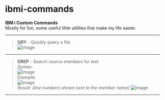 # ibmi-commands
<b>IBM i Custom Commands</b>  
Mostly for fun, some useful little utilities that make my life easier.
<hr>  

> <b>QRY</b> - Quickly query a file  
![image](https://github.com/chasetimmons/ibmi-commands/assets/38573434/8a4d79e7-2b7e-4be7-b007-3deeb0dd5441)
<hr>  

> <b>GREP</b> - Search source members for text  
<i>Syntax:</i>  <BR> ![image](https://github.com/chasetimmons/ibmi-commands/assets/38573434/39fb7d5d-f3eb-4f11-91ab-1272b295ea52) <BR>
<i>Example:</i> <BR> ![image](https://github.com/chasetimmons/ibmi-commands/assets/38573434/a4cab734-e1b1-4728-b581-b9b8a64a417c) <BR>
<i>Result: (line numbers shown next to the member name)</i> ![image](https://github.com/chasetimmons/ibmi-commands/assets/38573434/2e577ed3-b34b-41aa-9f3a-8e9c182393e4)
<hr>  
